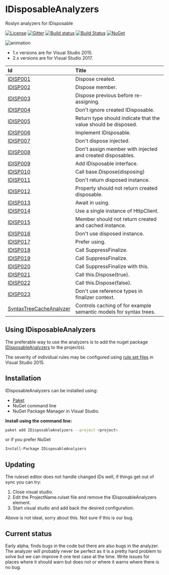 # IDisposableAnalyzers
Roslyn analyzers for IDisposable

[![License](https://img.shields.io/badge/license-MIT-blue.svg)](LICENSE)
[![Gitter](https://badges.gitter.im/DotNetAnalyzers/IDisposableAnalyzers.svg)](https://gitter.im/DotNetAnalyzers/IDisposableAnalyzers?utm_source=badge&utm_medium=badge&utm_campaign=pr-badge&utm_content=badge)
[![Build status](https://ci.appveyor.com/api/projects/status/nt35pbd1r08vj2m8/branch/master?svg=true)](https://ci.appveyor.com/project/JohanLarsson/idisposableanalyzers/branch/master)
[![Build Status](https://dev.azure.com/DotNetAnalyzers/IDisposableAnalyzers/_apis/build/status/IDisposableAnalyzers-CI?branchName=master)](https://dev.azure.com/DotNetAnalyzers/IDisposableAnalyzers/_build/latest?definitionId=1&branchName=master)
[![NuGet](https://img.shields.io/nuget/v/IDisposableAnalyzers.svg)](https://www.nuget.org/packages/IDisposableAnalyzers/)

![animation](https://user-images.githubusercontent.com/1640096/51797806-5efa7380-220a-11e9-918d-c1b39da79c38.gif)

* 1.x versions are for Visual Studio 2015.
* 2.x versions are for Visual Studio 2017.

| Id       | Title
| :--      | :--
| [IDISP001](https://github.com/DotNetAnalyzers/IDisposableAnalyzers/blob/master/documentation/IDISP001.md)| Dispose created.
| [IDISP002](https://github.com/DotNetAnalyzers/IDisposableAnalyzers/blob/master/documentation/IDISP002.md)| Dispose member.
| [IDISP003](https://github.com/DotNetAnalyzers/IDisposableAnalyzers/blob/master/documentation/IDISP003.md)| Dispose previous before re-assigning.
| [IDISP004](https://github.com/DotNetAnalyzers/IDisposableAnalyzers/blob/master/documentation/IDISP004.md)| Don't ignore created IDisposable.
| [IDISP005](https://github.com/DotNetAnalyzers/IDisposableAnalyzers/blob/master/documentation/IDISP005.md)| Return type should indicate that the value should be disposed.
| [IDISP006](https://github.com/DotNetAnalyzers/IDisposableAnalyzers/blob/master/documentation/IDISP006.md)| Implement IDisposable.
| [IDISP007](https://github.com/DotNetAnalyzers/IDisposableAnalyzers/blob/master/documentation/IDISP007.md)| Don't dispose injected.
| [IDISP008](https://github.com/DotNetAnalyzers/IDisposableAnalyzers/blob/master/documentation/IDISP008.md)| Don't assign member with injected and created disposables.
| [IDISP009](https://github.com/DotNetAnalyzers/IDisposableAnalyzers/blob/master/documentation/IDISP009.md)| Add IDisposable interface.
| [IDISP010](https://github.com/DotNetAnalyzers/IDisposableAnalyzers/blob/master/documentation/IDISP010.md)| Call base.Dispose(disposing)
| [IDISP011](https://github.com/DotNetAnalyzers/IDisposableAnalyzers/blob/master/documentation/IDISP011.md)| Don't return disposed instance.
| [IDISP012](https://github.com/DotNetAnalyzers/IDisposableAnalyzers/blob/master/documentation/IDISP012.md)| Property should not return created disposable.
| [IDISP013](https://github.com/DotNetAnalyzers/IDisposableAnalyzers/blob/master/documentation/IDISP013.md)| Await in using.
| [IDISP014](https://github.com/DotNetAnalyzers/IDisposableAnalyzers/blob/master/documentation/IDISP014.md)| Use a single instance of HttpClient.
| [IDISP015](https://github.com/DotNetAnalyzers/IDisposableAnalyzers/blob/master/documentation/IDISP015.md)| Member should not return created and cached instance.
| [IDISP016](https://github.com/DotNetAnalyzers/IDisposableAnalyzers/blob/master/documentation/IDISP016.md)| Don't use disposed instance.
| [IDISP017](https://github.com/DotNetAnalyzers/IDisposableAnalyzers/blob/master/documentation/IDISP017.md)| Prefer using.
| [IDISP018](https://github.com/DotNetAnalyzers/IDisposableAnalyzers/blob/master/documentation/IDISP018.md)| Call SuppressFinalize.
| [IDISP019](https://github.com/DotNetAnalyzers/IDisposableAnalyzers/blob/master/documentation/IDISP019.md)| Call SuppressFinalize.
| [IDISP020](https://github.com/DotNetAnalyzers/IDisposableAnalyzers/blob/master/documentation/IDISP020.md)| Call SuppressFinalize with this.
| [IDISP021](https://github.com/DotNetAnalyzers/IDisposableAnalyzers/blob/master/documentation/IDISP021.md)| Call this.Dispose(true).
| [IDISP022](https://github.com/DotNetAnalyzers/IDisposableAnalyzers/blob/master/documentation/IDISP022.md)| Call this.Dispose(false).
| [IDISP023](https://github.com/DotNetAnalyzers/IDisposableAnalyzers/blob/master/documentation/IDISP023.md)| Don't use reference types in finalizer context.
| [SyntaxTreeCacheAnalyzer]()| Controls caching of for example semantic models for syntax trees.

## Using IDisposableAnalyzers

The preferable way to use the analyzers is to add the nuget package [IDisposableAnalyzers](https://www.nuget.org/packages/IDisposableAnalyzers/)
to the project(s).

The severity of individual rules may be configured using [rule set files](https://msdn.microsoft.com/en-us/library/dd264996.aspx)
in Visual Studio 2015.

## Installation

IDisposableAnalyzers can be installed using:
- [Paket](https://fsprojects.github.io/Paket/) 
- NuGet command line
- NuGet Package Manager in Visual Studio.


**Install using the command line:**
```bash
paket add IDisposableAnalyzers --project <project>
```

or if you prefer NuGet
```bash
Install-Package IDisposableAnalyzers
```

## Updating

The ruleset editor does not handle changed IDs well, if things get out of sync you can try:

1) Close visual studio.
2) Edit the ProjectName.rulset file and remove the IDisposableAnalyzers element.
3) Start visual studio and add back the desired configuration.

Above is not ideal, sorry about this. Not sure if this is our bug.


## Current status

Early alpha, finds bugs in the code but there are also bugs in the analyzer. The analyzer will probably never be perfect as it is a pretty hard problem to solve but we can improve it one test case at the time.
Write issues for places where it should warn but does not or where it warns where there is no bug.
